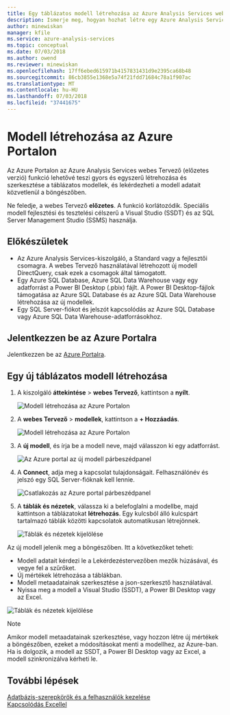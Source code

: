 ```yaml
---
title: Egy táblázatos modell létrehozása az Azure Analysis Services webes Tervező használatával |} A Microsoft Docs
description: Ismerje meg, hogyan hozhat létre egy Azure Analysis Services táblázatos modell a webes tervezőben az Azure portal használatával.
author: minewiskan
manager: kfile
ms.service: azure-analysis-services
ms.topic: conceptual
ms.date: 07/03/2018
ms.author: owend
ms.reviewer: minewiskan
ms.openlocfilehash: 17ff6ebed615971b4157831431d9e2395ca68b48
ms.sourcegitcommit: 86cb3855e1368e5a74f21fdd71684c78a1f907ac
ms.translationtype: MT
ms.contentlocale: hu-HU
ms.lasthandoff: 07/03/2018
ms.locfileid: "37441675"
---
```

# <a name="create-a-model-in-azure-portal"></a>Modell létrehozása az Azure Portalon

Az Azure Portalon az Azure Analysis Services webes Tervező (előzetes verzió) funkció lehetővé teszi gyors és egyszerű létrehozása és szerkesztése a táblázatos modellek, és lekérdezheti a modell adatait közvetlenül a böngészőben. 

Ne feledje, a webes Tervező **előzetes**. A funkció korlátozódik. Speciális modell fejlesztési és tesztelési célszerű a Visual Studio (SSDT) és az SQL Server Management Studio (SSMS) használja.

## <a name="before-you-begin"></a>Előkészületek

- Az Azure Analysis Services-kiszolgáló, a Standard vagy a fejlesztői csomagra. A webes Tervező használatával létrehozott új modell DirectQuery, csak ezek a csomagok által támogatott.
- Egy Azure SQL Database, Azure SQL Data Warehouse vagy egy adatforrást a Power BI Desktop (.pbix) fájlt. A Power BI Desktop-fájlok támogatása az Azure SQL Database és az Azure SQL Data Warehouse létrehozása az új modellek.
- Egy SQL Server-fiókot és jelszót kapcsolódás az Azure SQL Database vagy Azure SQL Data Warehouse-adatforrásokhoz.

## <a name="sign-in-to-the-azure-portal"></a>Jelentkezzen be az Azure Portalra

Jelentkezzen be az [Azure Portalra](https://portal.azure.com/).

## <a name="to-create-a-new-tabular-model"></a>Egy új táblázatos modell létrehozása

1. A kiszolgáló **áttekintése** > **webes Tervező**, kattintson a **nyílt**.

    ![Modell létrehozása az Azure Portalon](./media/analysis-services-create-model-portal/aas-create-portal-overview-wd.png)

2. A **webes Tervező** > **modellek**, kattintson a **+ Hozzáadás**.

    ![Modell létrehozása az Azure Portalon](./media/analysis-services-create-model-portal/aas-create-portal-models.png)

3. A **új modell**, és írja be a modell neve, majd válasszon ki egy adatforrást.

    ![Az Azure portal az új modell párbeszédpanel](./media/analysis-services-create-model-portal/aas-create-portal-new-model.png)

4. A **Connect**, adja meg a kapcsolat tulajdonságait. Felhasználónév és jelszó egy SQL Server-fióknak kell lennie.

     ![Csatlakozás az Azure portal párbeszédpanel](./media/analysis-services-create-model-portal/aas-create-portal-connect.png)

5. A **táblák és nézetek**, válassza ki a belefoglalni a modellbe, majd kattintson a táblázatokat **létrehozás**. Egy kulcsból álló kulcspárt tartalmazó táblák közötti kapcsolatok automatikusan létrejönnek.

     ![Táblák és nézetek kijelölése](./media/analysis-services-create-model-portal/aas-create-portal-tables.png)

Az új modell jelenik meg a böngészőben. Itt a következőket teheti:   

- Modell adatait kérdezi le a Lekérdezéstervezőben mezők húzásával, és vegye fel a szűrőket.
- Új mértékek létrehozása a táblákban.
- Modell metaadatainak szerkesztése a json-szerkesztő használatával.
- Nyissa meg a modell a Visual Studio (SSDT), a Power BI Desktop vagy az Excel.

![Táblák és nézetek kijelölése](./media/analysis-services-create-model-portal/aas-create-portal-query.png)

> [!NOTE]
> Amikor modell metaadatainak szerkesztése, vagy hozzon létre új mértékek a böngészőben, ezeket a módosításokat menti a modellhez, az Azure-ban. Ha is dolgozik, a modell az SSDT, a Power BI Desktop vagy az Excel, a modell szinkronizálva kérheti le.


## <a name="next-steps"></a>További lépések 
[Adatbázis-szerepkörök és a felhasználók kezelése](analysis-services-database-users.md)  
[Kapcsolódás Excellel](analysis-services-connect-excel.md)  


